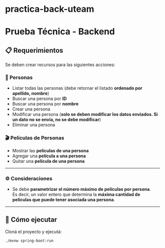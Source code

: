 # practica-back-uteam

# Prueba Técnica - Backend

## 📋 Requerimientos

Se deben crear recursos para las siguientes acciones:

### 👤 Personas

- Listar todas las personas (debe retornar el listado **ordenado por apellido, nombre**)
- Buscar una persona por **ID**
- Buscar una persona por **nombre**
- Crear una persona
- Modificar una persona (**solo se deben modificar los datos enviados. Si un dato no se envía, no se debe modificar**)
- Eliminar una persona

### 🎬 Películas de Personas

- Mostrar las **películas de una persona**
- Agregar una **película a una persona**
- Quitar una **película de una persona**

---

### ⚙️ Consideraciones

- Se debe **parametrizar el número máximo de películas por persona**.  
  Es decir, un valor entero que determina la **máxima cantidad de películas que puede tener asociada una persona**.

---

## 🚀 Cómo ejecutar

Cloná el proyecto y ejecutá:

```bash
./mvnw spring-boot:run

